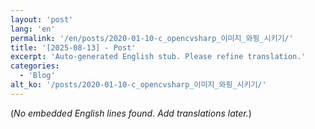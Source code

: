 ```yaml
---
layout: 'post'
lang: 'en'
permalink: '/en/posts/2020-01-10-c_opencvsharp_이미지_와핑_시키기/'
title: '[2025-08-13] - Post'
excerpt: 'Auto-generated English stub. Please refine translation.'
categories:
  - 'Blog'
alt_ko: '/posts/2020-01-10-c_opencvsharp_이미지_와핑_시키기/'
---
```


(*No embedded English lines found. Add translations later.*)
